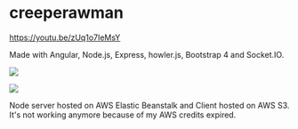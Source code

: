 # creeperawman
https://youtu.be/zUq1o7IeMsY

Made with Angular, Node.js, Express, howler.js, Bootstrap 4 and Socket.IO.

<img src="https://lh3.googleusercontent.com/uvb-MMt43bS0AHVcXr2D24q6-eGcoqEEaGdaspKjkCJNCTWRt555GOBgiPQD1gO71UUZWl77ucx67wHdusL-tw9c3f28lhMhGrRhNVFhsQ5EnCNRIkFIgVPYkKigV2ijiag56WiEzEW8JBliIavNEebu3kfe9qF7Af8Om2RtAVrNCniZGMjIai2Vq67nS0DZ33m6MLQX-urfXWF8XJdlsgYJXnE-Ol4mo8JEZmUohBYwWuh3TunKRiSPTasMIsLR_9ge-L08zLBdroujfLTR5am0euj8wCUYoXycOrw_oz7pviJX0w9ifnNWbyOWo5w9o2yu0yHL3TKP7F6il0a5pJy7zdgW2jZ0GHag5yzJ16Ptvsf9QQWlvz9t0HYO899fE0R0-cF6tNVXfVDSmKRMwXrd2pqobrmCg2KJb5DqkwCt9PXJQKkkkNhf4wi32E3bSbaxCUYwXVpFheafFiT3mur2XJTSg3Tqhwqcpb9--2BjFg5Sassk5AjvHXg5ML7BYc5lMu0bhe-2LkKakLsuv_guQqQskenVPU5GVACiaiNfCQJsUA0k9pRXcchG5dkU_htWiiD--0g31KjfnSGqBF9izGpeLJ1okhr6MN8U243_WScBmKdyROmznCCq-0ru3FqadN2EFRe90HHia0_ACmoB92AqUG-Tu3C2qPHFk56ZcuwMVgQ3yQ=w1170-h657-no"></img>

<img src="https://lh3.googleusercontent.com/Wkk3au0vIIFETXvsWK_FI_Dph_kpnyYZX_Tfpoyuc5NojQeB9buqvqfdgJ1ZZtwMLmlNnQ1xu-1wpPXKL7KAcPrk2sPn4NO-3LQEg1MXMFQidpCSnb23HXzEv6I-DrEiIoFz1nlv_PtQx_y-oClpwm9cMiCJkLRzj0OyoGmNLtFNTo597bCD3GY1RMdLDo3xKJrxfZflVou2x9nvuY8xpiR_us6ZiwWkSJ0_xlGL8JERw5UZmYC1ir-S1OHzxBDaqXcj1zKYR7obNC-zafSH38Gt5cdbr2PoMU-rz7z7mHd3lKxhJO_uKQkOq9ff1Wmz_n4p7c6uSpYvILUX2DvMDxb4qMA05Pgj5eJAD4noQ-ivV4xAPD4fStogqwdhf3_hucM_Os34ObVfRFNfKiyOOwrH9qkwZlCrScYCCsLJJVjjYLUtJ7t1VQwXq7iWo8Hd46loZA2l8Fqc126J2dcc3BVU9cFJXDJ1VlhDkxGaFuaB9GU8YhsdElfJS1eNf23lSJiy4DK0Mr59-ikn7qlUbnQ4ZGgtA1TChhHIztxv6Df5f5Fe-sVL5M-EpCJhlOrBOxdmIZim_uYFAGCVWP4Y-a3IVkEHfv6iZ37FlmQhHBSffmKSeYz2j0QR6PRmzDrynvlFTqe5ONiURyuxHXwwf9CCew6T8URR4C5GgYNxikgyKLuxqGTGiw=w1170-h657-no"></img>

Node server hosted on AWS Elastic Beanstalk and Client hosted on AWS S3. It's not working anymore because of my AWS credits expired.
